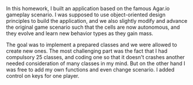 In this homework, I built an application based on the famous Agar.io gameplay scenario.
I was supposed to use object-oriented design principles to build the application, and we also slightly
modify and advance the original game scenario such that the cells are now autonomous, and they
evolve and learn new behavior types as they gain mass.

The goal was to implement a prepared classes and we were allowed to create new ones.
The most challenging part was the fact that I had compulsory 25 classes, and coding one so that it doesn't crashes another needed consideration of many classes in my  mind. 
But on the other hand I was free to add my own functions and even change scenario. I added control on keys for one player.

